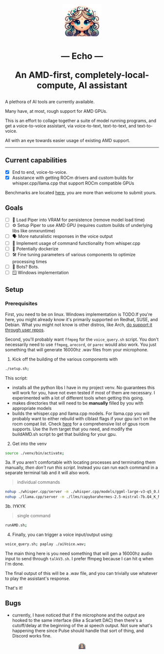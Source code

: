 <p align="center">
  <img height=auto width=25% src="https://github.com/JohnnySn0w/Echo/blob/master/mascot_images/Echo.png" alt="Emoji Oread, Echo"/>
</p>

<div height=auto width=2em>
  <h1 align="center">— Echo —<p>An AMD-first, completely-local-compute, AI assistant</p></h1>
</div>

A plethora of AI tools are currently available.

Many have, at most, rough support for AMD GPUs.

This is an effort to collage together a suite of model running programs, and get a voice-to-voice assistant, via voice-to-text, text-to-text, and text-to-voice.

All with an eye towards easier usage of existing AMD support.

---
## Current capabilities
- [x] End to end, voice-to-voice.
- [x] Assistance with getting ROCm drivers and custom builds for whisper.cpp/llama.cpp that support ROCm compatible GPUs

Benchmarks are located [here](https://github.com/JohnnySn0w/Echo/blob/master/benchmarks), you are more than welcome to submit yours.

## Goals
- [ ] 🏃 Load Piper into VRAM for persistence (remove model load time)
- [ ] ⚙️ Setup Piper to use AMD GPU (requires custom builds of underlying libs like onnxruntime)
- [ ] 🗣️ More naturalistic responses in the voice output
- [ ] 📝 Implement usage of command functionality from whisper.cpp
- [ ] 💾 Potentially dockerize
- [ ] 🛠️ Fine tuning parameters of various components to optimize processing times
- [ ] 🤖 Bots? Bots.
- [ ] 🪟 Windows implementation

## Setup

### Prerequisites
First, you need to be on linux. Windows implementation is TODO.If you're here, you might already know it's primarily supported on Redhat, SUSE, and Debian. What you might not know is other distros, like Arch, [do support it through user repos](https://github.com/rocm-arch/rocm-arch).

Second, you'll probably want `ffmpeg` for the `voice_query.sh` script. You don't necessarily need to use `ffmpeg`, `arecord`, or `parec` would also work. You just something that will generate 16000hz .wav files from your microphone.


1. Kick off the building of the various components with
```sh
./setup.sh;
```
This script:
- installs all the python libs I have in my project venv. No guarantees this will work for you, have not even tested if most of them are necessary. I experimented with a lot of different tools when getting this going.
- makes directories that will need to be **manually** filled by you with appropriate models
- builds the whisper.cpp and llama.cpp models. For llama.cpp you will probably want to either rebuild with clblast flags if your gpu isn't on the rocm compat list. Check [here](https://docs.amd.com/en/docs-5.4.3/release/gpu_os_support.html#gpu-support-table) for a comprehensive list of gpus rocm supports. Use the llvm target that you need, and modify the buildAMD.sh script to get that building for your gpu.

2. Get into the venv
```sh
source ./venv/bin/activate;
```

3a. If you aren't comfortable with locating processes and terminating them manually, *then don't run this script*. Instead you can run each command in a separate terminal tab and it will also work.
> individual commands
```sh
nohup ./whisper.cpp/server -m ./whisper.cpp/models/ggml-large-v3-q5_0.bin --port 6666 --no-timestamps > ./whisper.cpp/whisper.log &
nohup ./llama.cpp/server -m ./llms/capybarahermes-2.5-mistral-7b.Q4_K_M.gguf -ngl 1000 --port 7777 > ./llama.cpp/llama.log &
```
3b. IYKYK
> single command
```sh
runAMD.sh;
```




4. Finally, you can trigger a voice input/output using:
```sh
voice_query.sh; paplay ./aiVoice.wav;
```
The main thing here is you need something that will gen a 16000hz audio input to send through `talkV3.sh`. I prefer ffmpeg because I can hit q when I'm done. 

The final output of this will be a .wav file, and you can trivially use whatever to play the assistant's response.

That's it!



## Bugs
- currently, I have noticed that if the microphone and the output are hooked to the same interface (like a Scarlett DAC) then there's a cutoff/delay at the beginning of the ai speech output. Not sure what's happening there since Pulse should handle that sort of thing, and Discord works fine.

<p align="center">
  <img height=auto width=5% src="https://github.com/JohnnySn0w/Echo/blob/master/mascot_images/Echo.png" alt="Emoji Oread, Echo"/>
</p>
